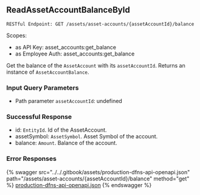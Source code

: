 
## ReadAssetAccountBalanceById
`RESTful Endpoint: GET /assets/asset-accounts/{assetAccountId}/balance`

Scopes:
 * as API Key: asset_accounts:get_balance
 * as Employee Auth: asset_accounts:get_balance

Get the balance of the `AssetAccount` with its `assetAccountId`. Returns an instance of `AssetAccountBalance`.

### Input Query Parameters
* Path parameter `assetAccountId`: undefined  
  

### Successful Response
* id: `EntityId`. Id of the AssetAccount.
* assetSymbol: `AssetSymbol`. Asset Symbol of the account.
* balance: `Amount`. Balance of the account.

### Error Responses


{% swagger src="../../.gitbook/assets/production-dfns-api-openapi.json" path="/assets/asset-accounts/{assetAccountId}/balance" method="get" %}
[production-dfns-api-openapi.json](../../.gitbook/assets/production-dfns-api-openapi.json)
{% endswagger %}
